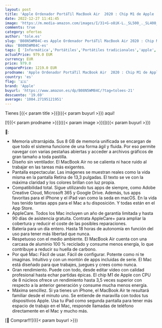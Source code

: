 ```yaml
---
layout: post
title: 'Apple Ordenador PortáTil MacBook Air  2020 : Chip M1 de Apple  Pantalla Retina de 13 Pulgadas  8 GB de RAM  SSD de 256 GB  Teclado retroiluminado  cáMara FaceTime HD  Sensor Touch ID  Color Oro'
date: 2022-12-27 11:41:45
image: 'https://m.media-amazon.com/images/I/31+G-o8iK-L._SL500_._SL400_.jpg'
comments: true
category: ofertas
author: 'tole.es'
slug: 'B08N5WM84C-es Apple Ordenador PortáTil MacBook Air 2020 : Chip M1 de...'
sku: 'B08N5WM84C-es'
tags: [ 'Informática','Portátiles','Portátiles tradicionales','apple','🇪🇸', ]
actualPrice: 979.0 EUR
currency: EUR
price: 979.0
comparePrice: 1219.0 EUR
prodname: 'Apple Ordenador PortáTil MacBook Air  2020 : Chip M1 de Apple  Pantalla Retina de 13 Pulgadas  8 GB de RAM  SSD de 256 GB  Teclado retroiluminado  cáMara FaceTime HD  Sensor Touch ID  Color Oro'
country: 'es'
flag: '🇪🇸'
brand: 'Apple'
buyurl: 'https://www.amazon.es/dp/B08N5WM84C/?tag=tolees-21'
descuento: '19.69'
average: '1004.27195121951'
---
```


Tienes [{{< param title >}}]({{< param buyurl >}}) aqui!

[![{{< param prodname >}}]({{< param image >}})]({{< param buyurl >}})

🔎:

- Memoria ultrarrápida. Sus 8 GB de memoria unificada se encargan de que todo el sistema funcione de una forma ágil y fluida. Por eso permite navegar con varias pestañas abiertas y acceder a archivos gráficos de gran tamaño a toda pastilla.
- Diseño sin ventilador. El MacBook Air no se calienta ni hace ruido al trabajar en las tareas más exigentes.
- Pantalla espectacular. Las imágenes se muestran reales como la vida misma en la pantalla Retina de 13,3 pulgadas. El texto se ve con la máxima claridad y los colores brillan con luz propia.
- Compatibilidad total. Sigue utilizando tus apps de siempre, como Adobe Creative Cloud, Microsoft 365 y Google Drive. Además, tus apps favoritas para el iPhone y el iPad van como la seda en macOS. En la vida has tenido tantas apps para el Mac a tu disposición. Y todas están en el App Store.
- AppleCare. Todos los Mac incluyen un año de garantía limitada y hasta 90 días de asistencia gratuita. Contrata AppleCare+ para ampliar la cobertura y reducir el coste de las posibles reparaciones.
- Batería para un día entero. Hasta 18 horas de autonomía en función del uso para tener más libertad que nunca.
- Respetuoso con el medio ambiente. El MacBook Air cuenta con una carcasa de aluminio 100 % reciclado y consume menos energía, lo que contribuye a reducir su huella de carbono.
- Por qué Mac: Fácil de usar. Fácil de configurar. Potente como ni te imaginas. Intuitivo y con un montón de apps incluidas de serie. El Mac está diseñado para que trabajes, juegues y crees como nunca.
- Gran rendimiento. Puede con todo, desde editar vídeo con calidad profesional hasta echar partidas épicas. El chip M1 de Apple con CPU de 8 núcleos ofrece un rendimiento hasta 3,5 veces superior con respecto a la anterior generación y consume mucha menos energía.
- Máxima sencillez. Si ya tienes un iPhone, el MacBook Air te resultará familiar desde el minuto uno. Se entiende de maravilla con todos tus dispositivos Apple. Usa tu iPad como segunda pantalla para tener más espacio de trabajo en el Mac, responde llamadas de teléfono directamente en el Mac y mucho más.

[🛒 Comprar!!!]({{< param buyurl >}})
